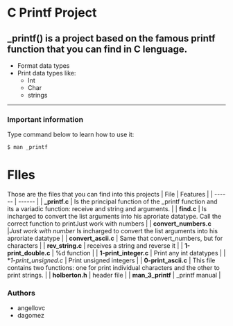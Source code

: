 # C Printf Project

**_printf()** is a project based on the famous printf function that
you can find in C lenguage.
---
- Format data types
- Print data types like:
    - Int
    - Char
    - strings
---
### Important information
Type command below to learn how to use it:
```sh
$ man _printf
```
# FIles
Those are the files that you can find into this projects
| File | Features |
| ------ | ------ |
| **_printf.c**  |  Is the principal function of the _printf function and its a variadic function: receive and string and arguments. |
| **find.c** | Is incharged to convert the list arguments into his aproriate datatype. Call the correct function to printJust work with numbers |
| **convert_numbers.c** |*Just work with number* Is incharged to convert the list arguments into his aproriate datatype |
| **convert_ascii.c** | Same that convert_numbers, but for characters |
| **rev_string.c** | receives a string and reverse it |
| **1-print_double.c** | %d function |
| **1-print_integer.c** | Print any int datatypes |
| **1-print_unsigned.c* | Print unsigned integers |
| **0-print_ascii.c** | This file contains two functions: one for print individual characters and the other to print strings. |
| **holberton.h** | header file |
| **man_3_printf** | _printf manual |


### Authors

 - angellovc
 - dagomez
